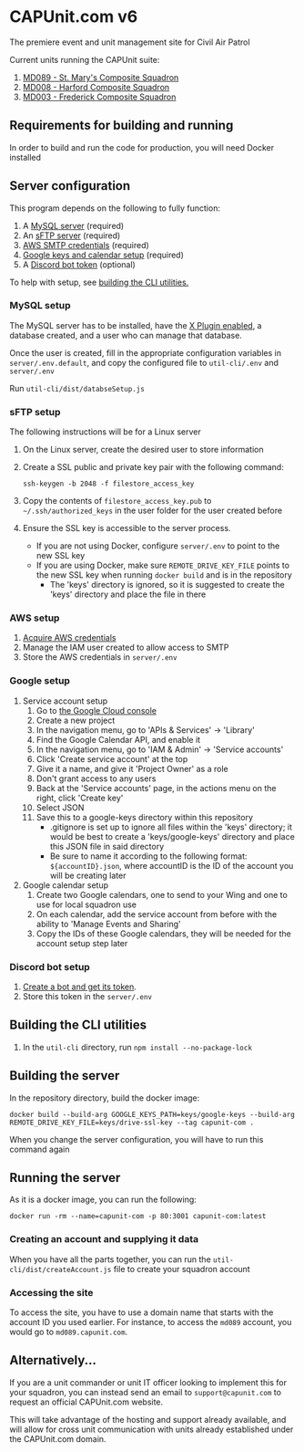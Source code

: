 # CAPUnit.com v6

The premiere event and unit management site for Civil Air Patrol

Current units running the CAPUnit suite:

1. [MD089 - St. Mary's Composite Squadron](https://md089.capunit.com/)
2. [MD008 - Harford Composite Squadron](https://md008.capunit.com/)
3. [MD003 - Frederick Composite Squadron](https://md003.capunit.com/)

## Requirements for building and running

In order to build and run the code for production, you will need Docker installed

## Server configuration

This program depends on the following to fully function:

1. A [MySQL server](#mysql-setup) (required)
2. An [sFTP server](#sftp-setup) (required)
3. [AWS SMTP credentials](#aws-setup) (required)
4. [Google keys and calendar setup](#google-setup) (required)
5. A [Discord bot token](#discord-bot-setup) (optional)

To help with setup, see [building the CLI utilities.](#building-the-cli-utilities)

### MySQL setup

The MySQL server has to be installed, have the [X Plugin enabled](https://dev.mysql.com/doc/refman/8.0/en/x-plugin.html), a database created, and a user who can manage that database.

Once the user is created, fill in the appropriate configuration variables in `server/.env.default`, and copy the configured file to `util-cli/.env` and `server/.env`

Run `util-cli/dist/databseSetup.js`

### sFTP setup

The following instructions will be for a Linux server

1. On the Linux server, create the desired user to store information
2. Create a SSL public and private key pair with the following command:

    `ssh-keygen -b 2048 -f filestore_access_key`

3. Copy the contents of `filestore_access_key.pub` to `~/.ssh/authorized_keys` in the user folder for the user created before
4. Ensure the SSL key is accessible to the server process.
    - If you are not using Docker, configure `server/.env` to point to the new SSL key
    - If you are using Docker, make sure `REMOTE_DRIVE_KEY_FILE` points to the new SSL key when running `docker build` and is in the repository
		- The 'keys' directory is ignored, so it is suggested to create the 'keys' directory and place the file in there

### AWS setup

1. [Acquire AWS credentials](https://docs.aws.amazon.com/sdk-for-javascript/v2/developer-guide/getting-your-credentials.html)
2. Manage the IAM user created to allow access to SMTP
3. Store the AWS credentials in `server/.env`

### Google setup

1. Service account setup
	1. Go to [the Google Cloud console](https://console.cloud.google.com/)
	2. Create a new project
	3. In the navigation menu, go to 'APIs & Services' -> 'Library'
	4. Find the Google Calendar API, and enable it
	5. In the navigation menu, go to 'IAM & Admin' -> 'Service accounts'
	6. Click 'Create service account' at the top
	7. Give it a name, and give it 'Project Owner' as a role
	8. Don't grant access to any users
	9. Back at the 'Service accounts' page, in the actions menu on the right, click 'Create key'
	10. Select JSON
	11. Save this to a google-keys directory within this repository
		- .gitignore is set up to ignore all files within the 'keys' directory; it would be best to create a 'keys/google-keys' directory and place this JSON file in said directory
		- Be sure to name it according to the following format: `${accountID}.json`, where accountID is the ID of the account you will be creating later
2. Google calendar setup
	1. Create two Google calendars, one to send to your Wing and one to use for local squadron use
	2. On each calendar, add the service account from before with the ability to 'Manage Events and Sharing'
	3. Copy the IDs of these Google calendars, they will be needed for the account setup step later

### Discord bot setup

1. [Create a bot and get its token](https://discordpy.readthedocs.io/en/latest/discord.html).
2. Store this token in the `server/.env`

## Building the CLI utilities

1. In the `util-cli` directory, run `npm install --no-package-lock`

## Building the server

In the repository directory, build the docker image:

`docker build --build-arg GOOGLE_KEYS_PATH=keys/google-keys --build-arg REMOTE_DRIVE_KEY_FILE=keys/drive-ssl-key --tag capunit-com .`

When you change the server configuration, you will have to run this command again

## Running the server

As it is a docker image, you can run the following:

`docker run -rm --name=capunit-com -p 80:3001 capunit-com:latest`

### Creating an account and supplying it data

When you have all the parts together, you can run the `util-cli/dist/createAccount.js` file to create your squadron account

### Accessing the site

To access the site, you have to use a domain name that starts with the account ID you used earlier. For instance, to access the `md089` account, you would go to `md089.capunit.com`.

## Alternatively...

If you are a unit commander or unit IT officer looking to implement this for your squadron, you can instead send an email to `support@capunit.com` to request an official CAPUnit.com website.

This will take advantage of the hosting and support already available, and will allow for cross unit communication with units already established under the CAPUnit.com domain.
